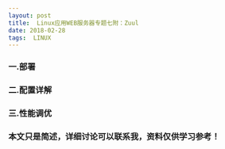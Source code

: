 ```yaml
---
layout: post
title:  Linux应用WEB服务器专题七附：Zuul
date: 2018-02-28
tags:  LINUX
---
```



### 一.部署

### 二.配置详解

### 三.性能调优






### 本文只是简述，详细讨论可以联系我，资料仅供学习参考！